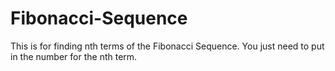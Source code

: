# Fibonacci-Sequence
This is for finding nth terms of the Fibonacci Sequence. You just need to put in the number for the nth term.
